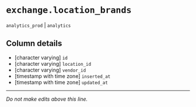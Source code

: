 # `exchange.location_brands`
`analytics_prod` | `analytics`

## Column details
* [character varying] `id`
* [character varying] `location_id`
* [character varying] `vendor_id`
* [timestamp with time zone] `inserted_at`
* [timestamp with time zone] `updated_at`

-------------------------------------------------------------------------------
*Do not make edits above this line.*
